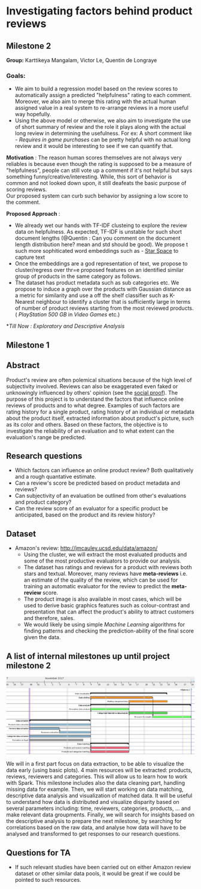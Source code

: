 # Investigating factors behind product reviews

## Milestone 2 

**Group:**  Karttikeya Mangalam, Victor Le, Quentin de Longraye

### Goals:

- We aim to build a regression model based on the review scores to automatically assign a predicted "helpfulness" rating to each comment. Moreover, we also aim to merge this rating with the actual human assigned value in a real system to re-arrange reviews in a more useful way hopefully.
- Using the above model or otherwise, we also aim to investigate the use of short summary of review and the role it plays along with the actual long review in determining the usefulness. For ex: A short comment like - *Requires in game purchases* can be pretty helpful with no actual long review and it would be interesting to see if we can quantify that. 

**Motivation** : 
The reason human scores themselves are not always very reliables is because even though the rating is supposed to be a measure of "helpfulness", people can still vote up a comment if it's not helpful but says something funny/creative/interesting. While, this sort of behavior is common and not looked down upon, it still deafeats the basic purpose of scoring reviews. <br>
Our proposed system can curb such behavior by assigning a low score to the comment. 

**Proposed Approach** : 
- We already wet our hands with TF-IDF clusteing to explore the review data on helpfulness. As expected, TF-IDF is unstable for such short document lengths (@Quentin : Can you comment on the document length distribution here? mean and std should be good). We propose t such more sophiticated word embeddings such as - [Star Space](https://github.com/facebookresearch/StarSpace) to capture text
- Once the embeddings are a god representation of text, we propose to cluster/regress over thr=e proposed features on an identified similar group of products in the same category as follows.
- The dataset has product metadata such as sub categories etc. We propose to induce a graph over the products with Gaussian distance as a metric for similarity and use a off the shelf classifier such as K- Nearest neighbour to identify a cluster that is sufficiently large in terms of number of product reviews starting from the most reviewed products. ( *PlayStation 500 GB* in *Video Games* etc.)

**Till Now : Exploratory and Descriptive Analysis*




## Milestone 1

## Abstract
Product's review are often polemical situations because of the
high level of subjectivity involved. Reviews can also be exaggerated even faked or unknowingly
influenced by others' opinion (see the [social proof](https://en.wikipedia.org/wiki/Social_proof)).
The purpose of this project is to understand the factors that influence online
reviews of products and to what degree. Examples of such factors are rating history for a single product, rating
history of an individual or metadata about the product itself, extracted
information about product's picture, such as its color and others. Based on these factors,
the objective is to investigate the reliability of an evaluation and to what extent can the evaluation's range be predicted.

## Research questions
- Which factors can influence an online product review? Both qualitatively and a rough quantative estimate. 
- Can a review's score be predicted based on product metadata and reviews?
- Can subjectivity of an evaluation be outlined from other's evaluations and
  product category?
- Can the review score of an evaluator for a specific product be
  anticipated, based on the product and its review history?

## Dataset
- Amazon's review: http://jmcauley.ucsd.edu/data/amazon/
  - Using the cluster, we will extract the most evaluated products and some of the
    most productive evaluators to provide our analysis.
  - The dataset has ratings and reviews for a product with reviews both stars and textual. Moreover, many reviews have **meta-reviews** i.e. an estimate of the quality of the review, which can be used for training an automatic evaluator for the review to predict the **meta-review** score.
  - The product image is also available in most cases, which will be used to derive basic graphics features such as colour-contrast and presentation that can affect the product's ability to attract customers and therefore, sales.
  - We would likely be using simple *Machine Learning* algorithms for finding patterns and checking the prediction-ability of the final score given the data.

## A list of internal milestones up until project milestone 2
![Gantt diagram](https://github.com/Coac/epfl-ada/raw/master/Project/gantt.png)

We will in a first part focus on data extraction, to be able to visualize the data early (using basic plots). 4 main resources will be extracted: products, reviews, reviewers and categories. This will allow us to learn how to work with Spark. This milestone includes also the data cleaning part, handling missing data for example. Then, we will start working on data matching, descriptive data analysis and visualization of matched data. It will be useful to understand how data is distributed and visualize disparity based on several parameters including: time, reviewers, categories, products, … and make relevant data groupments. Finally, we will search for insights based on the descriptive analysis to prepare the next milestone, by searching for correlations based on the raw data, and analyse how data will have to be analysed and transformed to get responses to our research questions.

## Questions for TA
- If such relevant studies have been carried out on either Amazon review dataset or other similar data pools, it would be great if we could be pointed to such resources.
